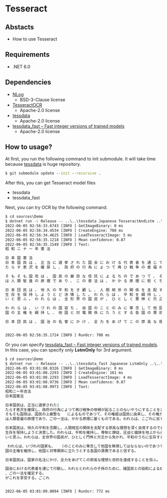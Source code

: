 # Tesseract

## Abstacts

* How to use Tesseract

## Requirements

* .NET 6.0

## Dependencies

* [NLog](https://github.com/NLog/NLog)
  * BSD-3-Clause license
* [TesseractOCR](https://github.com/Sicos1977/TesseractOCR)
  * Apache-2.0 license
* [tessdata](https://github.com/tesseract-ocr/tessdata)
  * Apache-2.0 license
* [tessdata_fast – Fast integer versions of trained models](https://github.com/tesseract-ocr/tessdata_fast)
  * Apache-2.0 license

## How to usage?

At first, you run the following command to init submodule. 
It will take time because [tessdata](https://github.com/tesseract-ocr/tessdata) is huge repository.

````cmd
$ git submodule update --init --recursive .
````

After this, you can get Tesseract model files

* tessdata
* tessdata_fast

Next, you can try OCR by the following command.

````cmd
$ cd sources\Demo
$ dotnet run -c Release -- ..\..\tessdata Japanese TesseractAndLstm ..\..\testdata\ja.png
2022-06-05 02:56:33.6743 [INFO ] GetImageBinary: 0 ms
2022-06-05 02:56:34.4534 [INFO ] CreateEngine: 708 ms
2022-06-05 02:56:34.4625 [INFO ] LoadTesseractImage: 5 ms
2022-06-05 02:56:35.1218 [INFO ] Mean confidence: 0.87
2022-06-05 02:56:35.1549 [INFO ] Text:
昭 和 ニ ナ ー 年 憲 法

日 本 国 憲 法
日 本 国 民 は 、 正 当 に 選 挙 さ れ た 国 会 に お け る 代 表 者 を 通 じ て 行 動 し 、 わ れ ら と わ れ ら の 子 捜 の た め に 、 諾 国 民 と の 協 和 に よ る 成 果 と 、 わ が 国 全 土 に わ た つ て 自 由 の ち
た ら す 恵 沢 を 確 尿 し 、 政 府 の 行 為 に よ つ て 再 ひ 戦 争 の 倉 福 が 記 る こ と の な い や う に す る こ と を 決 意 し 、 こ こ に 主 権 が 国 民 に 存 す る こ と を 宜 言 し 、 こ の 憲 法 を 確 定 す る 。

そ も そ も 国 攻 は 、 国 民 の 厳 目 な 信 託 に よ る ち の で あ つ て 、 そ の 権 或 は 国 民 に 由 来 し 、 そ の 権 力 は 国 民 の 代 表 老 が こ れ を 行 使 し 、 そ の 福 初 は 国 民 が こ れ を 享 受 す る 。 こ れ
は 人 類 智 逢 の 原 理 で あ り 、 こ の 患 法 は 、 か か る 原 理 に 慰 く ち の で あ る 。 わ れ ら は 、 こ れ に 反 す る 一 切 の 惟 法 、 法 令 及 び 詠 動 を 排 除 す る 。

日 本 団 民 は 、 恒 久 の 平 和 を き 顧 し 、 人 間 相 世 の 関 係 を 支 配 す る 岩 高 な 理 想 を 深 く 自 覚 す る の で あ つ て 、 平 和 を 恒 す る 諾 国 民 の 公 正 信 饅 に 信 頻 し て 、 わ れ ら の 妄 全 と
生 存 を 保 持 し よ う と ど 決 情 し た 。 わ れ ら は 、 平 和 を 綱 持 し 、 封 剣 と 隷 径 、 圧 迫 と 側 狩 を 地 上 か ら 永 遠 に 除 な し よ う と 烏 め て ゐ る 国 際 社 会 に お い て 、 名 誉 あ る 地 介 を 占 め た
い と 思 ふ 。 わ れ ら は 、 全 形 界 の 国 民 が 、 ひ と し く 悪 伸 と 欠 之 か ら 免 か れ 、 平 和 の う ち に 生 存 す る 権 利 を 有 す る こ と を 確 訟 す る 。

わ れ ら は 、 い づ れ の 国 容 ち 、 自 国 の こ と の み に 専 念 し て 他 国 を 無 視 し て は な ら な い の で あ つ て 、 政 治 道 待 の 法 則 は 、 普 途 的 な ち の で あ り 、 こ の 法 則 に 炒 ふ こ と は 、 自
国 の 主 権 を 綱 持 し 、 他 国 と 対 電 関 係 に た う と す る 各 国 の 貫 効 で あ る と 信 ず る 。

日 本 団 民 は 、 国 治 の 名 誉 に か け 、 全 力 を あ げ て こ の 崇 高 な 理 想 と 目 的 を 違 成 す る こ と を 誌 。


2022-06-05 02:56:35.1724 [INFO ] RunOcr: 708 ms
````

Or you can specify [tessdata_fast – Fast integer versions of trained models](https://github.com/tesseract-ocr/tessdata_fast). 
In this case, you can specify only **LstmOnly** for 3rd argument.

````cmd
$ cd sources\Demo
$ dotnet run -c Release -- ..\..\tessdata_fast Japanese LstmOnly ..\..\testdata\ja.png
2022-06-05 03:01:08.0326 [INFO ] GetImageBinary: 0 ms
2022-06-05 03:01:08.2293 [INFO ] CreateEngine: 161 ms
2022-06-05 03:01:08.2293 [INFO ] LoadTesseractImage: 4 ms
2022-06-05 03:01:08.9736 [INFO ] Mean confidence: 0.87
2022-06-05 03:01:08.9973 [INFO ] Text:
昭和ニー年吉法
日本国憲法

日本国民は、正当に選挙された|
たらす恵沢を確保し、政府の行為によつて再び戦争の惨褐が起ることのないやうにすることを決意し、こごこごに主権が国民に存すること:
そもそも国政は、国民の上厳整な   によるものであつて、その権威は国民に由来し、その権力は国民の代表者がこれを行使し、その福利
は人類普遍の原理であり、ごの一法は、かかる原理に基くものである。われらは、こごれに反する一切の憲法、法令及び語勅を排除する。

日本国民は、恒久の平和を念願し、人間相互の関係を支配する崇高な理想を深く自覚するのであつて、平和を愛する諸国民の公正と信義に信頼して、われらの安全と
生存を保持しようと決意した。われらは、平和を維持し、専制と隷従、圧迫と偏狭を地上から永遠に除去しようと努めてゐる国際社会において、名准ある地位を占めた
いと思ふ。われらは、全世界の国民が、ひとしく門怖と欠乏から免かれ、平和のうちに生存する権利を有することを確認する。

 われらは、いづれの国家も、   (のことのみに専念して他国を無視してはならないのであつて、政治道徳の法則は、普遍的なものであり、こごの法則に従ふことは、自
国の主権を維持し、他国と対等関係に立たうとする各国の責務であると信ずる。

日本国民は、国家の名注にかけ、全力をあげてこの崇高な理想と目的を達成することを将ふ。

国会における代表者を通じて行動し、われらとわれらの子孫のために、諸国民との協和による成果と、わが国全土にわたつて自由のも
、ごの一法を確定する。
がこれを享受する。ごこれ


2022-06-05 03:01:09.0094 [INFO ] RunOcr: 772 ms
````